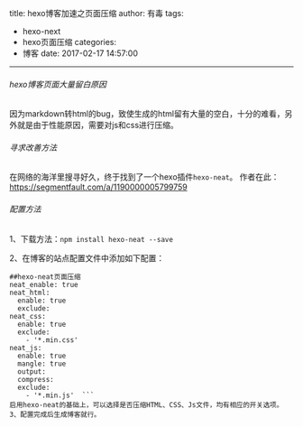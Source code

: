 title: hexo博客加速之页面压缩
author: 有毒
tags:
  - hexo-next
  - hexo页面压缩
categories:
  - 博客
date: 2017-02-17 14:57:00
---

######  hexo博客页面大量留白原因
因为markdown转html的bug，致使生成的html留有大量的空白，十分的难看，另外就是由于性能原因，需要对js和css进行压缩。

###### 寻求改善方法
在网络的海洋里搜寻好久，终于找到了一个hexo插件`hexo-neat`。
作者在此：https://segmentfault.com/a/1190000005799759

###### 配置方法
1、下载方法：`npm install hexo-neat --save`

2、在博客的站点配置文件中添加如下配置：
```
##hexo-neat页面压缩
neat_enable: true 
neat_html:
  enable: true
  exclude: 
neat_css:
  enable: true
  exclude:
    - '*.min.css'
neat_js:
  enable: true
  mangle: true
  output:
  compress:
  exclude:
    - '*.min.js'  ```
启用hexo-neat的基础上，可以选择是否压缩HTML、CSS、Js文件，均有相应的开关选项。    
3、配置完成后生成博客就行。